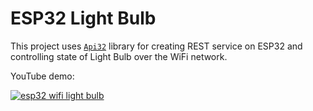 # ESP32 Light Bulb

This project uses [`Api32`](https://github.com/abobija/api32) library for creating REST service on ESP32 and controlling state of Light Bulb over the WiFi network.

YouTube demo:

[![esp32 wifi light bulb](https://img.youtube.com/vi/OyshId-LFsE/hqdefault.jpg)](https://www.youtube.com/watch?v=OyshId-LFsE)

